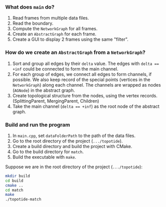 ### What does `main` do?

1. Read frames from multiple data files.
2. Read the boundary.
3. Compute the `NetworkGraph` for all frames.
4. Create an `AbstractGraph` for each frame.
5. Create a GUI to display 2 frames using the same "filter".

### How do we create an `AbstractGraph` from a `NetworkGraph`?

1. Sort and group all edges by their `delta` value.
The edges with `delta == +inf` could be connected to form the main channel.
2. For each group of edges, we connect all edges to form channels, if possible.
We also keep record of the special points (vertices in the `NetworkGraph`) along each channel.
The channels are wrapped as nodes (`AGNode`) in the abstract graph.
3. Create topological structure from the nodes, using the vertex records. (SplittingParent, MergingParent, Children)
4. Take the main channel (`delta == +inf`) as the root node of the abstract graph.

### Build and run the program

1. In `main.cpp`, set `dataFolderPath` to the path of the data files.
2. Go to the root directory of the project (`.../topotide`).
3. Create a build directory and build the project with CMake.
4. Go to the build directory for `match`.
5. Build the executable with `make`.

Suppose we are in the root directory of the project (`.../topotide`):

```bash
mkdir build
cd build
cmake ..
cd match
make
./topotide-match
```